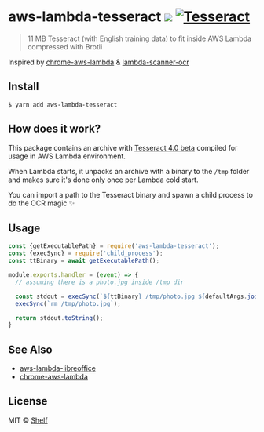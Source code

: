 # aws-lambda-tesseract ![](https://img.shields.io/badge/code_style-prettier-ff69b4.svg) [![Tesseract](https://img.shields.io/badge/tesserract-11_MB-brightgreen.svg)](bin/)

> 11 MB Tesseract (with English training data) to fit inside AWS Lambda compressed with Brotli

Inspired by [chrome-aws-lambda](https://github.com/alixaxel/chrome-aws-lambda) & [lambda-scanner-ocr](https://github.com/philippkeller/lambda-scanner-ocr)

## Install

```
$ yarn add aws-lambda-tesseract
```

## How does it work?

This package contains an archive with [Tesseract 4.0 beta](https://github.com/tesseract-ocr/tesseract) compiled for usage in AWS Lambda environment.

When Lambda starts, it unpacks an archive with a binary to the `/tmp` folder and makes sure it's done only once per Lambda cold start.

You can import a path to the Tesseract binary and spawn a child process to do the OCR magic ✨

## Usage

```js
const {getExecutablePath} = require('aws-lambda-tesseract');
const {execSync} = require('child_process');
const ttBinary = await getExecutablePath();

module.exports.handler = (event) => {
  // assuming there is a photo.jpg inside /tmp dir

  const stdout = execSync(`${ttBinary} /tmp/photo.jpg ${defaultArgs.join(' ')}`);
  execSync(`rm /tmp/photo.jpg`);

  return stdout.toString();
}
```

## See Also

* [aws-lambda-libreoffice](https://github.com/vladgolubev/aws-lambda-libreoffice)
* [chrome-aws-lambda](https://github.com/alixaxel/chrome-aws-lambda)

## License

MIT © [Shelf](https://shelf.io)
